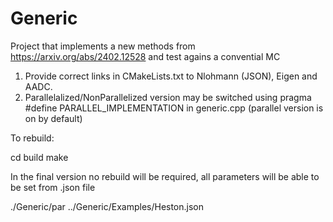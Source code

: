 # Generic
Project that implements a new methods from 
https://arxiv.org/abs/2402.12528
and test agains a convential MC

1. Provide correct links in CMakeLists.txt to Nlohmann (JSON), Eigen and AADC.
2. Parallelalized/NonParallelized version may be switched using pragma #define PARALLEL_IMPLEMENTATION in generic.cpp (parallel version is on by default)

To rebuild:

cd build
make

In the final version no rebuild will be required, all parameters will be able to be set from .json file

./Generic/par ../Generic/Examples/Heston.json 
